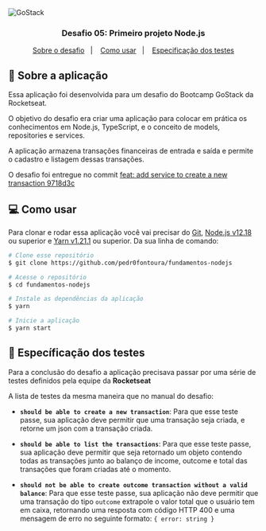 <img alt="GoStack" src="https://storage.googleapis.com/golden-wind/bootcamp-gostack/header-desafios-new.png" />

<h3 align="center">
  Desafio 05: Primeiro projeto Node.js
</h3>

<p align="center">
  <a href="#-sobre-a-aplicação">Sobre o desafio</a>&nbsp;&nbsp;&nbsp;|&nbsp;&nbsp;&nbsp;
  <a href="#-como-usar">Como usar</a>&nbsp;&nbsp;&nbsp;|&nbsp;&nbsp;&nbsp;
  <a href="#-específicação-dos-testes">Especificação dos testes</a>
</p>

## 🚀 Sobre a aplicação
Essa aplicação foi desenvolvida para um desafio do Bootcamp GoStack da Rocketseat.

O objetivo do desafio era criar uma aplicação para colocar em prática os conhecimentos em Node.js, TypeScript, e o conceito de models, repositories e services.

A aplicação armazena transações financeiras de entrada e saída e permite o cadastro e listagem dessas transações.

O desafio foi entregue no commit [feat: add service to create a new transaction 9718d3c](https://github.com/pedr0fontoura/fundamentos-nodejs/commit/9718d3c4e17c362f34321daae3a9b76bea5d7a82)

## 💻 Como usar
Para clonar e rodar essa aplicação você vai precisar do [Git](https://git-scm.com), [Node.js v12.18](https://nodejs.org) ou superior e [Yarn v1.21.1](https://yarnpkg.com) ou superior. Da sua linha de comando:
```bash
# Clone esse repositório
$ git clone https://github.com/pedr0fontoura/fundamentos-nodejs

# Acesse o repositório
$ cd fundamentos-nodejs

# Instale as dependências da aplicação
$ yarn

# Inicie a aplicação
$ yarn start

```

## 🧪 Específicação dos testes
Para a conclusão do desafio a aplicação precisava passar por uma série de testes definidos pela equipe da **Rocketseat**

A lista de testes da mesma maneira que no manual do desafio:

- **`should be able to create a new transaction`**: Para que esse teste passe, sua aplicação deve permitir que uma transação seja criada, e retorne um json com a transação criada.

- **`should be able to list the transactions`**: Para que esse teste passe, sua aplicação deve permitir que seja retornado um objeto contendo todas as transações junto ao balanço de income, outcome e total das transações que foram criadas até o momento.

- **`should not be able to create outcome transaction without a valid balance`**: Para que esse teste passe, sua aplicação não deve permitir que uma transação do tipo `outcome` extrapole o valor total que o usuário tem em caixa, retornando uma resposta com código HTTP 400 e uma mensagem de erro no seguinte formato: `{ error: string }`
